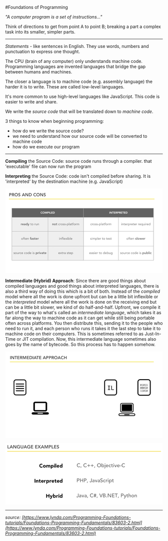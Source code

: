 #Foundations of Programming

*"A computer program is a set of instructions..."*

Think of directions to get from point A to point B; breaking a part a complex task into its smaller, simpler parts.

---

_Statements_ - like sentences in English. They use words, numbers and punctuation to express one thought.

The CPU (brain of any computer) only understands machine code. Programming languages are invented languages that bridge the gap between humans and machines. 

The closer a language is to machine code (e.g. assembly language) the harder it is to write. These are called low-level languages. 

It's more common to use high-level languages like JavaScript. This code is easier to write and share.

We write the *source code* that will be translated down to *machine code*.

3 things to know when beginning programming:

* how do we write the source code?
* we need to understand how our source code will be converted to machine code
* how do we execute our program

---

**Compiling** the Source Code: source code runs through a compiler. that 'executable' file can now run the program

**Interpreting** the Source Code: code isn't compiled before sharing. It is 'interpreted' by the destination machine (e.g. JavaScript)

![image](_images/compiled-interpreted.png)

**Intermediate (Hybrid) Approach**: Since there are good things about compiled languages and good things about interpreted languages, there is also a third way of doing this which is a bit of both. Instead of the *compiled* model where all the work is done upfront but can be a little bit inflexible or the *interpreted* model where all the work is done on the receiving end but can be a little bit slower, we kind of do half-and-half. Upfront, we compile it part of the way to what's called an *intermediate language*, which takes it as far along the way to machine code as it can get while still being portable often across platforms. You then distribute this, sending it to the people who need to run it, and each person who runs it takes it the last step to take it to machine code on their computers. This is sometimes referred to as Just-In-Time or JIT compilation. Now, this intermediate language sometimes also goes by the name of bytecode. So this process has to happen somehow.

![image](_images/intermediate.png)

![image](_images/language-examples.png)



















---

*source: [https://www.lynda.com/Programming-Foundations-tutorials/Foundations-Programming-Fundamentals/83603-2.html](https://www.lynda.com/Programming-Foundations-tutorials/Foundations-Programming-Fundamentals/83603-2.html)*